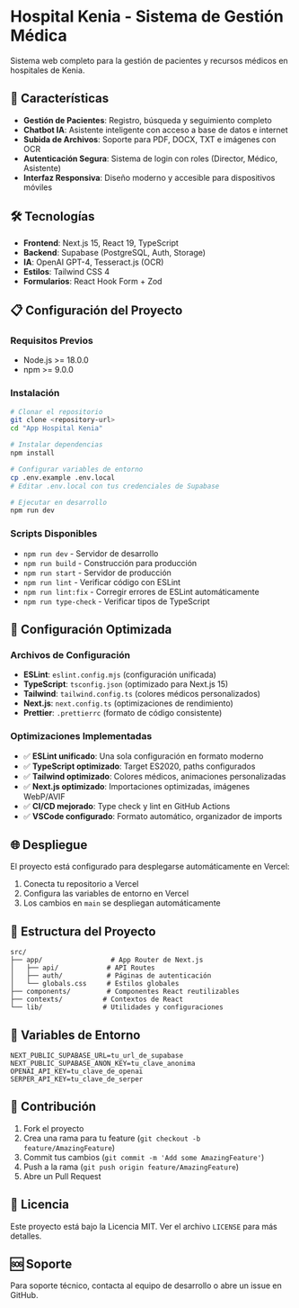 # Hospital Kenia - Sistema de Gestión Médica

Sistema web completo para la gestión de pacientes y recursos médicos en hospitales de Kenia.

## 🚀 Características

- **Gestión de Pacientes**: Registro, búsqueda y seguimiento completo
- **Chatbot IA**: Asistente inteligente con acceso a base de datos e internet
- **Subida de Archivos**: Soporte para PDF, DOCX, TXT e imágenes con OCR
- **Autenticación Segura**: Sistema de login con roles (Director, Médico, Asistente)
- **Interfaz Responsiva**: Diseño moderno y accesible para dispositivos móviles

## 🛠️ Tecnologías

- **Frontend**: Next.js 15, React 19, TypeScript
- **Backend**: Supabase (PostgreSQL, Auth, Storage)
- **IA**: OpenAI GPT-4, Tesseract.js (OCR)
- **Estilos**: Tailwind CSS 4
- **Formularios**: React Hook Form + Zod

## 📋 Configuración del Proyecto

### Requisitos Previos

- Node.js >= 18.0.0
- npm >= 9.0.0

### Instalación

```bash
# Clonar el repositorio
git clone <repository-url>
cd "App Hospital Kenia"

# Instalar dependencias
npm install

# Configurar variables de entorno
cp .env.example .env.local
# Editar .env.local con tus credenciales de Supabase

# Ejecutar en desarrollo
npm run dev
```

### Scripts Disponibles

- `npm run dev` - Servidor de desarrollo
- `npm run build` - Construcción para producción
- `npm run start` - Servidor de producción
- `npm run lint` - Verificar código con ESLint
- `npm run lint:fix` - Corregir errores de ESLint automáticamente
- `npm run type-check` - Verificar tipos de TypeScript

## 🔧 Configuración Optimizada

### Archivos de Configuración

- **ESLint**: `eslint.config.mjs` (configuración unificada)
- **TypeScript**: `tsconfig.json` (optimizado para Next.js 15)
- **Tailwind**: `tailwind.config.ts` (colores médicos personalizados)
- **Next.js**: `next.config.ts` (optimizaciones de rendimiento)
- **Prettier**: `.prettierrc` (formato de código consistente)

### Optimizaciones Implementadas

- ✅ **ESLint unificado**: Una sola configuración en formato moderno
- ✅ **TypeScript optimizado**: Target ES2020, paths configurados
- ✅ **Tailwind optimizado**: Colores médicos, animaciones personalizadas
- ✅ **Next.js optimizado**: Importaciones optimizadas, imágenes WebP/AVIF
- ✅ **CI/CD mejorado**: Type check y lint en GitHub Actions
- ✅ **VSCode configurado**: Formato automático, organizador de imports

## 🌐 Despliegue

El proyecto está configurado para desplegarse automáticamente en Vercel:

1. Conecta tu repositorio a Vercel
2. Configura las variables de entorno en Vercel
3. Los cambios en `main` se despliegan automáticamente

## 📁 Estructura del Proyecto

```
src/
├── app/                 # App Router de Next.js
│   ├── api/            # API Routes
│   ├── auth/           # Páginas de autenticación
│   └── globals.css     # Estilos globales
├── components/         # Componentes React reutilizables
├── contexts/          # Contextos de React
└── lib/               # Utilidades y configuraciones
```

## 🔐 Variables de Entorno

```env
NEXT_PUBLIC_SUPABASE_URL=tu_url_de_supabase
NEXT_PUBLIC_SUPABASE_ANON_KEY=tu_clave_anonima
OPENAI_API_KEY=tu_clave_de_openai
SERPER_API_KEY=tu_clave_de_serper
```

## 🤝 Contribución

1. Fork el proyecto
2. Crea una rama para tu feature (`git checkout -b feature/AmazingFeature`)
3. Commit tus cambios (`git commit -m 'Add some AmazingFeature'`)
4. Push a la rama (`git push origin feature/AmazingFeature`)
5. Abre un Pull Request

## 📄 Licencia

Este proyecto está bajo la Licencia MIT. Ver el archivo `LICENSE` para más detalles.

## 🆘 Soporte

Para soporte técnico, contacta al equipo de desarrollo o abre un issue en GitHub.
